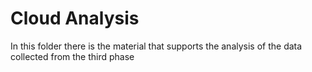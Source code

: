 # Cloud Analysis

In this folder there is the material that supports the analysis of the data collected from the third phase
